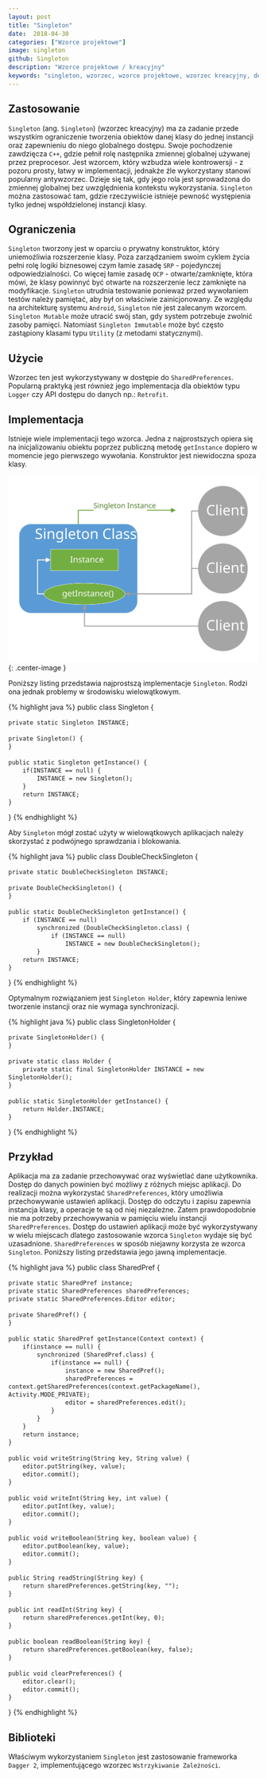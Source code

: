 ```yaml
---
layout: post
title: "Singleton"
date:  2018-04-30
categories: ["Wzorce projektowe"]
image: singleton
github: Singleton
description: "Wzorce projektowe / kreacyjny"
keywords: "singleton, wzorzec, wzorce projektowe, wzorzec kreacyjny, design patterns, sharedpreferences, android, java, programowanie"
---
```


## Zastosowanie
`Singleton` (ang. `Singleton`) (wzorzec kreacyjny) ma za zadanie przede wszystkim ograniczenie tworzenia obiektów danej klasy do jednej instancji oraz zapewnieniu do niego globalnego dostępu. Swoje pochodzenie zawdzięcza `C++`, gdzie pełnił rolę następnika zmiennej globalnej używanej przez preprocesor. Jest wzorcem, który wzbudza wiele kontrowersji - z pozoru prosty, łatwy w implementacji, jednakże źle wykorzystany stanowi popularny antywzorzec. Dzieje się tak, gdy jego rola jest sprowadzona do zmiennej globalnej bez uwzględnienia kontekstu wykorzystania. `Singleton` można zastosować tam, gdzie rzeczywiście istnieje pewność występienia tylko jednej współdzielonej instancji klasy.

## Ograniczenia
`Singleton` tworzony jest w oparciu o prywatny konstruktor, który uniemożliwia rozszerzenie klasy. Poza zarządzaniem swoim cyklem życia pełni rolę logiki biznesowej czym łamie zasadę `SRP` - pojedynczej odpowiedzialności. Co więcej łamie zasadę `OCP` - otwarte/zamknięte, która mówi, że klasy powinnyć być otwarte na rozszerzenie lecz zamknięte na modyfikacje. `Singleton` utrudnia testowanie ponieważ przed wywołaniem testów należy pamiętać, aby był on właściwie zainicjonowany. Ze względu na architekturę systemu `Android`, `Singleton` nie jest zalecanym wzorcem. `Singleton Mutable` może utracić swój stan, gdy system potrzebuje zwolnić zasoby pamięci. Natomiast `Singleton Immutable` może być często zastąpiony klasami typu `Utility` (z metodami statycznymi).

## Użycie
Wzorzec ten jest wykorzystywany w dostępie do `SharedPreferences`. Popularną praktyką jest również jego implementacja dla obiektów typu `Logger` czy API dostępu do danych np.: `Retrofit`.

## Implementacja
Istnieje wiele implementacji tego wzorca. Jedna z najprostszych opiera się na inicjalizowaniu obiektu poprzez publiczną metodę `getInstance` dopiero w momencie jego pierwszego wywołania. Konstruktor jest niewidoczna spoza klasy. 

![Singleton diagram](/assets/img/diagrams/singleton.svg){: .center-image }

Poniższy listing przedstawia najprostszą implementacje `Singleton`. Rodzi ona jednak problemy w środowisku wielowątkowym.

{% highlight java %}
public class Singleton {
 
    private static Singleton INSTANCE;
 
    private Singleton() {
    }
 
    public static Singleton getInstance() {
        if(INSTANCE == null) {
            INSTANCE = new Singleton();
        }
        return INSTANCE;
    }
}
{% endhighlight %}

Aby `Singleton` mógł zostać użyty w wielowątkowych aplikacjach należy skorzystać z podwójnego sprawdzania i blokowania.

{% highlight java %}
public class DoubleCheckSingleton {
 
    private static DoubleCheckSingleton INSTANCE;
 
    private DoubleCheckSingleton() {
    }
 
    public static DoubleCheckSingleton getInstance() {
        if (INSTANCE == null)
            synchronized (DoubleCheckSingleton.class) {
                if (INSTANCE == null)
                    INSTANCE = new DoubleCheckSingleton();
            }
        return INSTANCE;
    }
}
{% endhighlight %}

Optymalnym rozwiązaniem jest `Singleton Holder`, który zapewnia leniwe tworzenie instancji oraz nie wymaga synchronizacji. 

{% highlight java %}
public class SingletonHolder {
 
    private SingletonHolder() {
    }
 
    private static class Holder {
        private static final SingletonHolder INSTANCE = new SingletonHolder();
    }
 
    public static SingletonHolder getInstance() {
        return Holder.INSTANCE;
    }
}
{% endhighlight %}

## Przykład
Aplikacja ma za zadanie przechowywać oraz wyświetlać dane użytkownika. Dostęp do danych powinien być możliwy z różnych miejsc aplikacji. Do realizacji można wykorzystać `SharedPreferences`, który umożliwia przechowywanie ustawień aplikacji. Dostęp do odczytu i zapisu zapewnia instancja klasy, a operacje te są od niej niezależne. Zatem prawdopodobnie nie ma potrzeby przechowywania w pamięciu wielu instancji `SharedPreferences`. Dostęp do ustawień aplikacji może być wykorzystywany w wielu miejscach dlatego zastosowanie wzorca `Singleton` wydaje się być uzasadnione. `SharedPreferences` w sposób niejawny korzysta ze wzorca `Singleton`. Poniższy listing przedstawia jego jawną implementacje.

{% highlight java %}
public class SharedPref {

    private static SharedPref instance;
    private static SharedPreferences sharedPreferences;
    private static SharedPreferences.Editor editor;

    private SharedPref() {
    }

    public static SharedPref getInstance(Context context) {
        if(instance == null) {
            synchronized (SharedPref.class) {
                if(instance == null) {
                    instance = new SharedPref();
                    sharedPreferences = context.getSharedPreferences(context.getPackageName(), Activity.MODE_PRIVATE);
                    editor = sharedPreferences.edit();
                }
            }
        }
        return instance;
    }

    public void writeString(String key, String value) {
        editor.putString(key, value);
        editor.commit();
    }

    public void writeInt(String key, int value) {
        editor.putInt(key, value);
        editor.commit();
    }

    public void writeBoolean(String key, boolean value) {
        editor.putBoolean(key, value);
        editor.commit();
    }

    public String readString(String key) {
        return sharedPreferences.getString(key, "");
    }

    public int readInt(String key) {
        return sharedPreferences.getInt(key, 0);
    }

    public boolean readBoolean(String key) {
        return sharedPreferences.getBoolean(key, false);
    }

    public void clearPreferences() {
        editor.clear();
        editor.commit();
    }
}
{% endhighlight %}

## Biblioteki
Właściwym wykorzystaniem `Singleton` jest zastosowanie frameworka `Dagger 2`, implementującego wzorzec `Wstrzykiwanie Zależności`.